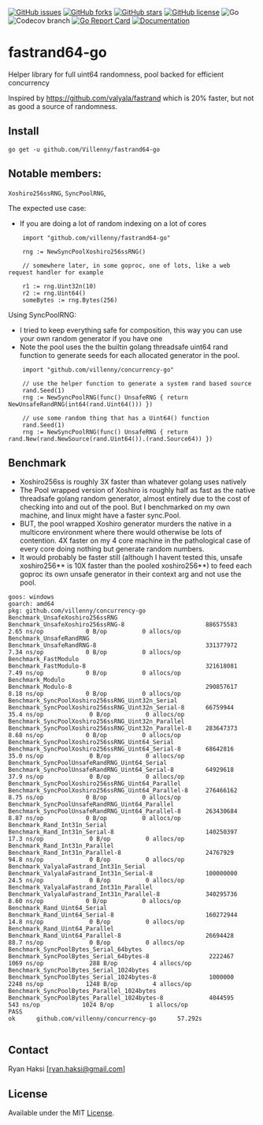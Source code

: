 [![GitHub issues](https://img.shields.io/github/issues/Villenny/fastrand64-go)](https://github.com/Villenny/fastrand64-go/issues)
[![GitHub forks](https://img.shields.io/github/forks/Villenny/fastrand64-go)](https://github.com/Villenny/fastrand64-go/network)
[![GitHub stars](https://img.shields.io/github/stars/Villenny/fastrand64-go)](https://github.com/Villenny/fastrand64-go/stargazers)
[![GitHub license](https://img.shields.io/github/license/Villenny/fastrand64-go)](https://github.com/Villenny/fastrand64-go/blob/master/LICENSE)
![Go](https://github.com/Villenny/fastrand64-go/workflows/Go/badge.svg?branch=master)
![Codecov branch](https://img.shields.io/codecov/c/github/villenny/fastrand64-go/master)
[![Go Report Card](https://goreportcard.com/badge/github.com/Villenny/fastrand64-go)](https://goreportcard.com/report/github.com/Villenny/fastrand64-go)
[![Documentation](https://godoc.org/github.com/Villenny/fastrand64-go?status.svg)](http://godoc.org/github.com/Villenny/fastrand64-go)

# fastrand64-go
Helper library for full uint64 randomness, pool backed for efficient concurrency

Inspired by https://github.com/valyala/fastrand which is 20% faster, but not as good a source of randomness.


## Install

```
go get -u github.com/Villenny/fastrand64-go
```

## Notable members:
`Xoshiro256ssRNG`,
`SyncPoolRNG`,

The expected use case:
- If you are doing a lot of random indexing on a lot of cores
```
	import "github.com/villenny/fastrand64-go"

	rng := NewSyncPoolXoshiro256ssRNG()

	// somewhere later, in some goproc, one of lots, like a web request handler for example

	r1 := rng.Uint32n(10)
	r2 := rng.Uint64()
	someBytes := rng.Bytes(256)
```

Using SyncPoolRNG:
- I tried to keep everything safe for composition, this way you can use your own random generator if you have one
- Note the pool uses the the builtin golang threadsafe uint64 rand function to generate seeds for each allocated generator in the pool.
```
	import "github.com/villenny/concurrency-go"

	// use the helper function to generate a system rand based source
	rand.Seed(1)
	rng := NewSyncPoolRNG(func() UnsafeRNG { return NewUnsafeRandRNG(int64(rand.Uint64())) })

	// use some random thing that has a Uint64() function
	rand.Seed(1)
	rng := NewSyncPoolRNG(func() UnsafeRNG { return rand.New(rand.NewSource(rand.Uint64()).(rand.Source64)) })

```


## Benchmark

- Xoshiro256ss is roughly 3X faster than whatever golang uses natively
- The Pool wrapped version of Xoshiro is roughly half as fast as the native threadsafe golang random generator, almost entirely due to the cost of checking into and out of the pool. But I benchmarked on my own machine, and linux might have a faster sync.Pool.
- BUT, the pool wrapped Xoshiro generator murders the native in a multicore environment where there would otherwise be lots of contention. 4X faster on my 4 core machine in the pathological case of every core doing nothing but generate random numbers.
- It would probably be faster still (although I havent tested this, unsafe xoshiro256** is 10X faster than the pooled xoshiro256**) to feed each goproc its own unsafe generator in their context arg and not use the pool.


```
goos: windows
goarch: amd64
pkg: github.com/villenny/concurrency-go
Benchmark_UnsafeXoshiro256ssRNG
Benchmark_UnsafeXoshiro256ssRNG-8                       886575583                2.65 ns/op            0 B/op          0 allocs/op
Benchmark_UnsafeRandRNG
Benchmark_UnsafeRandRNG-8                               331377972                7.34 ns/op            0 B/op          0 allocs/op
Benchmark_FastModulo
Benchmark_FastModulo-8                                  321618081                7.49 ns/op            0 B/op          0 allocs/op
Benchmark_Modulo
Benchmark_Modulo-8                                      290857617                8.18 ns/op            0 B/op          0 allocs/op
Benchmark_SyncPoolXoshiro256ssRNG_Uint32n_Serial
Benchmark_SyncPoolXoshiro256ssRNG_Uint32n_Serial-8      66759944                35.4 ns/op             0 B/op          0 allocs/op
Benchmark_SyncPoolXoshiro256ssRNG_Uint32n_Parallel
Benchmark_SyncPoolXoshiro256ssRNG_Uint32n_Parallel-8    283647373                8.68 ns/op            0 B/op          0 allocs/op
Benchmark_SyncPoolXoshiro256ssRNG_Uint64_Serial
Benchmark_SyncPoolXoshiro256ssRNG_Uint64_Serial-8       68642816                35.0 ns/op             0 B/op          0 allocs/op
Benchmark_SyncPoolUnsafeRandRNG_Uint64_Serial
Benchmark_SyncPoolUnsafeRandRNG_Uint64_Serial-8         64929618                37.9 ns/op             0 B/op          0 allocs/op
Benchmark_SyncPoolXoshiro256ssRNG_Uint64_Parallel
Benchmark_SyncPoolXoshiro256ssRNG_Uint64_Parallel-8     276466162                8.75 ns/op            0 B/op          0 allocs/op
Benchmark_SyncPoolUnsafeRandRNG_Uint64_Parallel
Benchmark_SyncPoolUnsafeRandRNG_Uint64_Parallel-8       263430684                8.87 ns/op            0 B/op          0 allocs/op
Benchmark_Rand_Int31n_Serial
Benchmark_Rand_Int31n_Serial-8                          140250397               17.3 ns/op             0 B/op          0 allocs/op
Benchmark_Rand_Int31n_Parallel
Benchmark_Rand_Int31n_Parallel-8                        24767929                94.8 ns/op             0 B/op          0 allocs/op
Benchmark_ValyalaFastrand_Int31n_Serial
Benchmark_ValyalaFastrand_Int31n_Serial-8               100000000               24.5 ns/op             0 B/op          0 allocs/op
Benchmark_ValyalaFastrand_Int31n_Parallel
Benchmark_ValyalaFastrand_Int31n_Parallel-8             340295736                8.60 ns/op            0 B/op          0 allocs/op
Benchmark_Rand_Uint64_Serial
Benchmark_Rand_Uint64_Serial-8                          160272944               14.8 ns/op             0 B/op          0 allocs/op
Benchmark_Rand_Uint64_Parallel
Benchmark_Rand_Uint64_Parallel-8                        26694428                88.7 ns/op             0 B/op          0 allocs/op
Benchmark_SyncPoolBytes_Serial_64bytes
Benchmark_SyncPoolBytes_Serial_64bytes-8                 2222467              1069 ns/op             288 B/op          4 allocs/op
Benchmark_SyncPoolBytes_Serial_1024bytes
Benchmark_SyncPoolBytes_Serial_1024bytes-8               1000000              2248 ns/op            1248 B/op          4 allocs/op
Benchmark_SyncPoolBytes_Parallel_1024bytes
Benchmark_SyncPoolBytes_Parallel_1024bytes-8             4044595               543 ns/op            1024 B/op          1 allocs/op
PASS
ok      github.com/villenny/concurrency-go      57.292s


```

## Contact

Ryan Haksi [ryan.haksi@gmail.com]

## License

Available under the MIT [License](/LICENSE).
